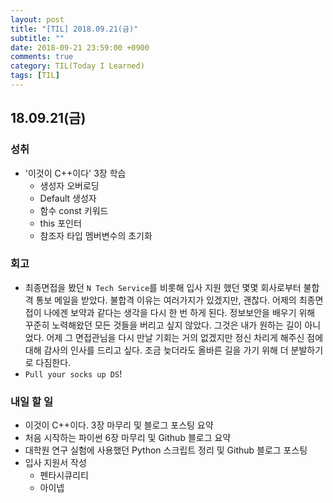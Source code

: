 ```yaml
---
layout: post
title: "[TIL] 2018.09.21(금)"
subtitle: ""
date: 2018-09-21 23:59:00 +0900
comments: true
category: TIL(Today I Learned)
tags: [TIL]
---
```


## 18.09.21(금)
### 성취
  - '이것이 C++이다' 3장 학습
    - 생성자 오버로딩
    - Default 생성자
    - 함수 const 키워드
    - this 포인터
    - 참조자 타입 멤버변수의 초기화

### 회고
  - 최종면접을 봤던 `N Tech Service`를 비롯해 입사 지원 했던 몇몇 회사로부터 불합격 통보 메일을 받았다. 불합격 이유는 여러가지가 있겠지만, 괜찮다. 어제의 최종면접이 나에겐 보약과 같다는 생각을 다시 한 번 하게 된다. 정보보안을 배우기 위해 꾸준히 노력해왔던 모든 것들을 버리고 싶지 않았다. 그것은 내가 원하는 길이 아니었다. 어제 그 면접관님을 다시 만날 기회는 거의 없겠지만 정신 차리게 해주신 점에 대해 감사의 인사를 드리고 싶다. 조금 늦더라도 올바른 길을 가기 위해 더 분발하기로 다짐한다.
  - `Pull your socks up DS`!

### 내일 할 일
  - 이것이 C++이다. 3장 마무리 및 블로그 포스팅 요약
  - 처음 시작하는 파이썬 6장 마무리 및 Github 블로그 요약
  - 대학원 연구 실험에 사용했던 Python 스크립트 정리 및 Github 블로그 포스팅
  - 입사 지원서 작성
    - 펜타시큐리티
    - 아이넵
